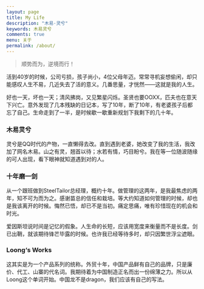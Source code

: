 ```yaml
---
layout: page
title: My Life
description: "木易·灵兮"
keywords: 木易灵兮
comments: true
menu: 关于
permalink: /about/
---
```


<blockquote><p>顺势而为，逆境而行！</p></blockquote>
<p>活到40岁的时候，公司亏损，孩子尚小，4位父母年迈。常常寻机妄想偷闲，却只能感叹人生不易，几近失去了活的意义。几番思量，才恍然——这就是我的人生。</p>
<p>好也一天，坏也一天；清风拂岗，又见繁星闪烁。圣贤也要OOXX，匹夫也在意天下兴亡。意外发现了几本残缺的日记本，写了10年，断了10年，有老婆孩子后都忘了自己。生命走到了一半，是时候歇一歇重新规划下我剩下的几十年。</p>
<h3>木易灵兮</h3>
<p>灵兮是QQ时代的产物，一直懒得去改。直到遇到老婆，她改变了我的生活，我改加了网名木易。山之有灵，翘首以待；水若有情，巧目盼兮。我在等一位随波随缘的可人出现，看下眼神就知道遇到对的人。</p>
<h3>十年磨一剑</h3>
<p>从一个跟班做到SteelTailor总经理，概约十年。做管理的这两年，是我最焦虑的两年，知不可为而为之。感谢苗总的信任和栽培。等大约知道如何管理的时候，却也是我该离开的时候。悔然已悟，却已不是当初。痛定思痛，唯有珍惜现在的机会和时光。</p>
<p>爱因斯坦说时间是记忆的假象。人生命的长短，应该用宽度来衡量而不是长度。剑已出鞘，就该期待锋芒毕露的时候。也许我已经等待多时，却只因繁世浮尘遮眼。</p>
<h3>Loong‘s Works</h3>
<p>这其实是为一个产品系列的统称。外贸十年，中国产品鲜有自己的品牌，只是廉价、代工、山寨的代名词。我期待着为中国制造正名而出一份绵薄之力。所以从Loong这个单词开始。中国龙不是dragon，我们应该有自己的写法。</p>
